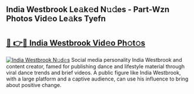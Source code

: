 ## India Westbrook Le𝚊k𝚎d N𝚞𝚍es - Part-Wzn Photos Vid𝚎o Le𝚊ks Tyefn

# <h2><a href="http://fbbhvz.evod.top/?m=India+Westbrook">🔗 👉🔴 India Westbrook Vid𝚎o Ph𝚘t𝚘s</a></h2>

[![India Westbrook N𝚞d𝚎s](https://i.imgur.com/8V9OHl7.gif)](http://fbbhvz.evod.top/?m=India+Westbrook)
Social media personality India Westbrook and content creator, famed for publishing dance and lifestyle material through viral dance trends and brief videos. A public figure like India Westbrook, with a large platform and a captive audience, can use his influence to bring about positive change. 
